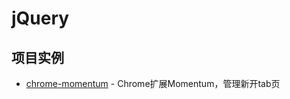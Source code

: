# jQuery

## 项目实例

- [chrome-momentum](https://github.com/yinghang/chrome-momentum) - Chrome扩展Momentum，管理新开tab页